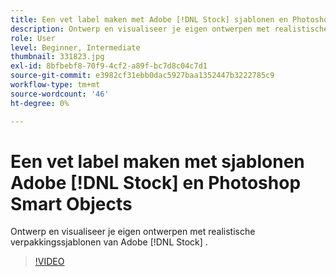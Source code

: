 ```yaml
---
title: Een vet label maken met Adobe [!DNL Stock] sjablonen en Photoshop Smart Objects
description: Ontwerp en visualiseer je eigen ontwerpen met realistische verpakkingssjablonen van Adobe [!DNL Stock]
role: User
level: Beginner, Intermediate
thumbnail: 331823.jpg
exl-id: 8bfbebf8-70f9-4cf2-a89f-bc7d8c04c7d1
source-git-commit: e3982cf31ebb0dac5927baa1352447b3222785c9
workflow-type: tm+mt
source-wordcount: '46'
ht-degree: 0%

---
```


# Een vet label maken met sjablonen Adobe [!DNL Stock] en Photoshop Smart Objects

Ontwerp en visualiseer je eigen ontwerpen met realistische verpakkingssjablonen van Adobe [!DNL Stock]    .

>[!VIDEO](https://video.tv.adobe.com/v/331823?hidetitle=true)
